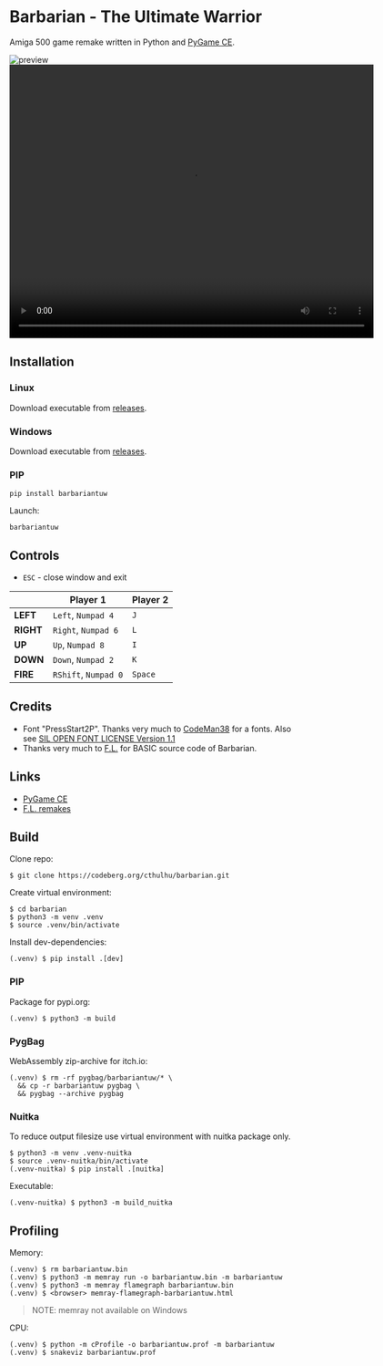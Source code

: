 # Barbarian - The Ultimate Warrior

Amiga 500 game remake written in Python and [PyGame CE][0].

![preview](https://codeberg.org/cthulhu/barbarian/raw/branch/master/readme/preview.png)
<video src="https://codeberg.org/cthulhu/barbarian/raw/branch/master/readme/demo.mp4"
       width="640" height="480" controls>
</video>

## Installation

### Linux
Download executable from [releases](https://codeberg.org/cthulhu/barbarian/releases).

### Windows
Download executable from [releases](https://codeberg.org/cthulhu/barbarian/releases).

### PIP
```shell
pip install barbariantuw
```
Launch:
```shell
barbariantuw
```

## Controls

* `ESC` - close window and exit

|           | Player 1             | Player 2 |
|-----------|----------------------|----------|
| **LEFT**  | `Left`, `Numpad 4`   | `J`      |
| **RIGHT** | `Right`, `Numpad 6`  | `L`      |
| **UP**    | `Up`, `Numpad 8`     | `I`      |
| **DOWN**  | `Down`, `Numpad 2`   | `K`      |
| **FIRE**  | `RShift`, `Numpad 0` | `Space`  |

## Credits

* Font "PressStart2P". Thanks very much to [CodeMan38][1] for a fonts.
  Also see [SIL OPEN FONT LICENSE Version 1.1][2]
* Thanks very much to [F.L.][3] for BASIC source code of Barbarian.

## Links

* [PyGame CE][0]
* [F.L. remakes][3]

[0]: https://pyga.me/
[1]: https://github.com/codeman38
[2]: barbariantuw/fnt/OFL.txt?raw=true
[3]: http://barbarian.1987.free.fr/indexEN.htm

## Build

Clone repo:
```shell
$ git clone https://codeberg.org/cthulhu/barbarian.git
```
Create virtual environment:
```shell
$ cd barbarian
$ python3 -m venv .venv
$ source .venv/bin/activate
```
Install dev-dependencies:
```shell
(.venv) $ pip install .[dev]
```

### PIP
Package for pypi.org:
```shell
(.venv) $ python3 -m build
```

### PygBag
WebAssembly zip-archive for itch.io:
```shell
(.venv) $ rm -rf pygbag/barbariantuw/* \
  && cp -r barbariantuw pygbag \
  && pygbag --archive pygbag
```

### Nuitka
To reduce output filesize use virtual environment with nuitka package only.
```shell
$ python3 -m venv .venv-nuitka
$ source .venv-nuitka/bin/activate
(.venv-nuitka) $ pip install .[nuitka]
```
Executable:
```shell
(.venv-nuitka) $ python3 -m build_nuitka
```

## Profiling
Memory:
```shell
(.venv) $ rm barbariantuw.bin
(.venv) $ python3 -m memray run -o barbariantuw.bin -m barbariantuw
(.venv) $ python3 -m memray flamegraph barbariantuw.bin
(.venv) $ <browser> memray-flamegraph-barbariantuw.html
```
> NOTE: memray not available on Windows

CPU:
```shell
(.venv) $ python -m cProfile -o barbariantuw.prof -m barbariantuw
(.venv) $ snakeviz barbariantuw.prof
```
